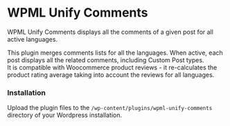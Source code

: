# WPML Unify Comments

WPML Unify Comments displays all the comments of a given post for all active languages.

This plugin merges comments lists for all the languages. When active, each post displays all the related comments, including Custom Post types.  
It is compatible with Woocommerce product reviews - it re-calculates the product rating average taking into account the reviews for all languages.

### Installation
Upload the plugin files to the `/wp-content/plugins/wpml-unify-comments` directory of your Wordpress installation.